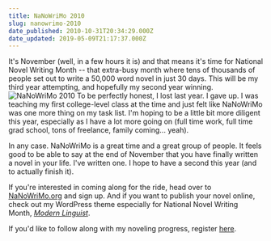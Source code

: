 ```yaml
---
title: NaNoWriMo 2010
slug: nanowrimo-2010
date_published: 2010-10-31T20:34:29.000Z
date_updated: 2019-05-09T21:17:37.000Z
---
```


It's November (well, in a few hours it is) and that means it's time for National Novel Writing Month -- that extra-busy month where tens of thousands of people set out to write a 50,000 word novel in just 30 days. This will be my third year attempting, and hopefully my second year winning.
![NaNoWriMo 2010](http://res.cloudinary.com/joelgoodman/image/upload/v1401313571/nanowrimo_07_120x2401_ldupjm.png)
To be perfectly honest, I lost last year. I gave up. I was teaching my first college-level class at the time and just felt like NaNoWriMo was one more thing on my task list. I'm hoping to be a little bit more diligent this year, especially as I have a lot more going on (full time work, full time grad school, tons of freelance, family coming... yeah).

In any case. NaNoWriMo is a great time and a great group of people. It feels good to be able to say at the end of November that you have finally written a novel in your life. I've written one. I hope to have a second this year (and to actually finish it).

If you're interested in coming along for the ride, head over to [NaNoWriMo.org](http://www.nanowrimo.org) and sign up. And if you want to publish your novel online, check out my WordPress theme especially for National Novel Writing Month, *[Modern Linguist](http://joel.thegoodmanblog.com/2010/10/30/modern-linguist-2-0/)*.

If you'd like to follow along with my noveling progress, register [here](http://nanowrimo.thegoodmanblog.com).
